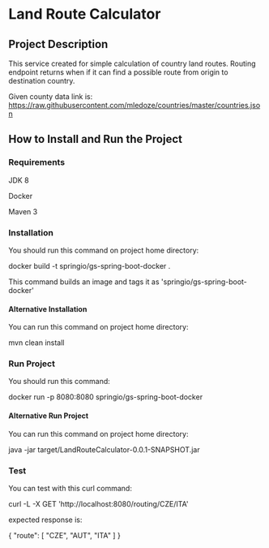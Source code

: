 # Land Route Calculator

## Project Description
This service created for simple calculation of country land routes. Routing endpoint returns when if it can find a possible route from origin to destination country.

Given county data link is: https://raw.githubusercontent.com/mledoze/countries/master/countries.json

## How to Install and Run the Project
### Requirements
JDK 8

Docker

Maven 3

### Installation
You should run this command on project home directory:

docker build -t springio/gs-spring-boot-docker .

This command builds an image and tags it as 'springio/gs-spring-boot-docker'

#### Alternative Installation
You can run this command on project home directory:

mvn clean install

### Run Project
You should run this command:

docker run -p 8080:8080 springio/gs-spring-boot-docker

#### Alternative Run Project
You can run this command on project home directory:

java -jar target/LandRouteCalculator-0.0.1-SNAPSHOT.jar

### Test
You can test with this curl command:

curl -L -X GET 'http://localhost:8080/routing/CZE/ITA'

expected response is:

{ "route": [ "CZE", "AUT", "ITA" ] }
